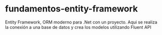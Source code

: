 # fundamentos-entity-framework
Entity Framework, ORM moderno para .Net con un proyecto. Aqui se realiza la conexión a una base de datos y crea los modelos utilizando Fluent API
